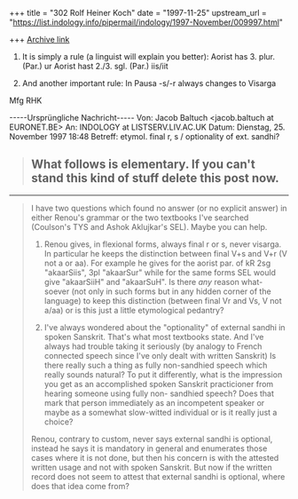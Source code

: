 +++
title = "302 Rolf Heiner Koch"
date = "1997-11-25"
upstream_url = "https://list.indology.info/pipermail/indology/1997-November/009997.html"

+++
[Archive link](https://list.indology.info/pipermail/indology/1997-November/009997.html)

1. It is simply a rule (a linguist will explain
you better):
Aorist has 3. plur. (Par.)  ur
Aorist hast 2./3. sgl. (Par.) iis/iit

2. And another important rule: In Pausa -s/-r
always changes to Visarga

Mfg RHK

-----Ursprüngliche Nachricht-----
Von: Jacob Baltuch <jacob.baltuch at EURONET.BE>
An: INDOLOGY at LISTSERV.LIV.AC.UK
<INDOLOGY at LISTSERV.LIV.AC.UK>
Datum: Dienstag, 25. November 1997 18:48
Betreff: etymol. final r, s / optionality of ext.
sandhi?


>What follows is elementary. If you can't stand
this kind of
>stuff delete this post now.
>-------------------------------------------------
-----------------------
>
>I have two questions which found no answer (or no
explicit
>answer) in either Renou's grammar or the two
textbooks I've
>searched (Coulson's TYS and Ashok Aklujkar's
SEL). Maybe you
>can help.
>
>1. Renou gives, in flexional forms, always final
r or s, never
>visarga. In particular he keeps the distinction
between final V+s
>and V+r (V not a or aa). For example he gives for
the aorist par.
>of kR 2sg "akaarSiis", 3pl "akaarSur" while for
the same forms SEL
>would give "akaarSiiH" and "akaarSuH". Is there
_any_ reason what-
>soever (not only in such forms but in any hidden
corner of the
>language) to keep this distinction (between final
Vr and Vs, V not
>a/aa) or is this just a little etymological
pedantry?
>
>2. I've always wondered about the "optionality"
of external sandhi
>in spoken Sanskrit. That's what most textbooks
state. And I've always
>had trouble taking it seriously (by analogy to
French connected speech
>since I've only dealt with written Sanskrit) Is
there really such
>a thing as fully non-sandhied speech which really
sounds natural?
>To put it differently, what is the impression you
get as an accomplished
>spoken Sanskrit practicioner from hearing someone
using fully non-
>sandhied speech? Does that mark that person
immediately as an incompetent
>speaker or maybe as a somewhat slow-witted
individual or is it really
>just a choice?
>
>Renou, contrary to custom, never says external
sandhi is optional, instead
>he says it is mandatory in general and enumerates
those cases where it is
>not done, but then his concern is with the
attested written usage and not
>with spoken Sanskrit. But now if the written
record does not seem to attest
>that external sandhi is optional, where does that
idea come from?
>



